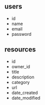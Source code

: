 ## users

* id
* name
* email
* password

## resources

* id
* owner_id
* title
* description
* category
* url
* date_created
* date_modified
